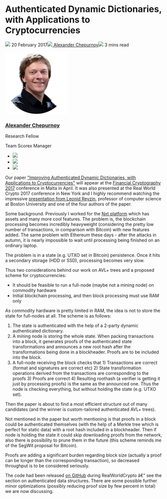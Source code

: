 # Authenticated Dynamic Dictionaries, with Applications to Cryptocurrencies
![](img/2017-02-20-authenticated-dynamic-dictionaries-with-applications-to-cryptocurrencies.002.png) 20 February 2017![](img/2017-02-20-authenticated-dynamic-dictionaries-with-applications-to-cryptocurrencies.002.png)[ Alexander Chepurnoy](/en/blog/authors/alexander-chepurnoy/page-1/)![](img/2017-02-20-authenticated-dynamic-dictionaries-with-applications-to-cryptocurrencies.003.png) 3 mins read

![Alexander Chepurnoy](img/2017-02-20-authenticated-dynamic-dictionaries-with-applications-to-cryptocurrencies.004.png)[](/en/blog/authors/alexander-chepurnoy/page-1/)
### [**Alexander Chepurnoy**](/en/blog/authors/alexander-chepurnoy/page-1/)
Research Fellow

Team Scorex Manager

- ![](img/2017-02-20-authenticated-dynamic-dictionaries-with-applications-to-cryptocurrencies.005.png)[](https://www.youtube.com/watch?v=Pxu4gpuVnQE "YouTube")
- ![](img/2017-02-20-authenticated-dynamic-dictionaries-with-applications-to-cryptocurrencies.006.png)[](https://twitter.com/chepurnoy "Twitter")
- ![](img/2017-02-20-authenticated-dynamic-dictionaries-with-applications-to-cryptocurrencies.007.png)[](https://github.com/kushti "GitHub")

Our paper ["Improving Authenticated Dynamic Dictionaries, with Applications to Cryptocurrencies"](https://eprint.iacr.org/2016/994) will appear at the [Financial Cryptography 2017](http://fc17.ifca.ai/program.html "Financial Cryptography conference") conference in Malta in April. It was also presented at the Real World Crypto 2017 conference in New York and I highly recommend watching the impressive [presentation from Leonid Reyzin](https://www.youtube.com/watch?v=PHY7JnLrK5o "Improving Authenticated Dynamic Dictionaries"), professor of computer science at Boston University and one of the four authors of the paper.

Some background. Previously I worked for the [Nxt platform](https://nxt.org/ "Nxt.org") which has assets and many more cool features. The problem is, the blockchain processing becomes incredibly heavyweight (considering the pretty low number of transactions, in comparison with Bitcoin) with new features added. The same problem with Ethereum these days - after the attacks in autumn, it is nearly impossible to wait until processing being finished on an ordinary laptop.

The problem is in a state (e.g. UTXO set in Bitcoin) persistence. Once it hits a secondary storage (HDD or SSD), processing becomes very slow.

Thus two considerations behind our work on AVL+ trees and a proposed scheme for cryptocurrencies:

- It should be feasible to run a full-node (maybe not a mining node) on commodity hardware
- Initial blockchain processing, and then block processing must use RAM only

As commodity hardware is pretty limited in RAM, the idea is not to store the state for full-nodes at all. The scheme is as follows:

1. The state is authenticated with the help of a 2-party dynamic authenticated dictionary.
1. A mining node is storing the whole state. When packing transactions into a block, it generates proofs of the authenticated state transformations and announces a new root hash after the transformations being done in a blockheader. Proofs are to be included into the block.
1. A full-node receiving the block checks that 1) Transactions are correct (format and signatures are correct etc) 2) State transformation operations derived from the transactions are corresponding to the proofs 3) Proofs are correct 4) Resulting roothash (a verifier is getting it just by processing proofs) is the same as the announced one. Thus the node is checking everything, but without holding the state (e.g. UTXO set).

Then the paper is about to find a most efficient structure out of many candidates (and the winner is custom-tailored authenticated AVL+ trees).

Not mentioned in the paper but worth mentioning is that proofs in a block could be authenticated themselves (with the help of a Merkle tree which is perfect for static data) with a root hash included in a blockheader. Then if node is holding the state it could skip downloading proofs from the network, also there is possibility to prune them in the future (this scheme reminds me of the SegWit proposal for Bitcoin).

Proofs are adding a significant burden regarding block size (actually a proof can be longer than the corresponding transaction), so decreased throughput is to be considered seriously.

The code had been released [on GitHub](https://github.com/input-output-hk/scrypto "GitHub code") during RealWorldCrypto â€“ see the section on authenticated data structures. There are some possible further minor optimizations (possibly reducing proof size by few percent in total) we are now discussing.
